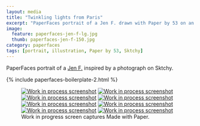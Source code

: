 ```yaml
---
layout: media
title: "Twinkling lights from Paris"
excerpt: "PaperFaces portrait of a Jen F. drawn with Paper by 53 on an iPad."
image: 
  feature: paperfaces-jen-f-lg.jpg
  thumb: paperfaces-jen-f-150.jpg
category: paperfaces
tags: [portrait, illustration, Paper by 53, Sktchy]
---
```


PaperFaces portrait of a [Jen F.](http://sktchy.com/wvVXMH) inspired by a photograph on Sktchy.

{% include paperfaces-boilerplate-2.html %}

<figure class="third">
	<a href="{{ site.url }}/images/paperfaces-jen-f-process-1-lg.jpg"><img src="{{ site.url }}/images/paperfaces-jen-f-process-1-600.jpg" alt="Work in process screenshot"></a>
	<a href="{{ site.url }}/images/paperfaces-jen-f-process-2-lg.jpg"><img src="{{ site.url }}/images/paperfaces-jen-f-process-2-600.jpg" alt="Work in process screenshot"></a>
	<a href="{{ site.url }}/images/paperfaces-jen-f-process-3-lg.jpg"><img src="{{ site.url }}/images/paperfaces-jen-f-process-3-600.jpg" alt="Work in process screenshot"></a>
	<a href="{{ site.url }}/images/paperfaces-jen-f-process-4-lg.jpg"><img src="{{ site.url }}/images/paperfaces-jen-f-process-4-600.jpg" alt="Work in process screenshot"></a>
	<a href="{{ site.url }}/images/paperfaces-jen-f-process-5-lg.jpg"><img src="{{ site.url }}/images/paperfaces-jen-f-process-5-600.jpg" alt="Work in process screenshot"></a>
	<a href="{{ site.url }}/images/paperfaces-jen-f-process-6-lg.jpg"><img src="{{ site.url }}/images/paperfaces-jen-f-process-6-600.jpg" alt="Work in process screenshot"></a>
	<a href="{{ site.url }}/images/paperfaces-jen-f-process-7-lg.jpg"><img src="{{ site.url }}/images/paperfaces-jen-f-process-7-600.jpg" alt="Work in process screenshot"></a>
	<a href="{{ site.url }}/images/paperfaces-jen-f-process-8-lg.jpg"><img src="{{ site.url }}/images/paperfaces-jen-f-process-8-600.jpg" alt="Work in process screenshot"></a>
	<figcaption>Work in progress screen captures Made with Paper.</figcaption>
</figure>